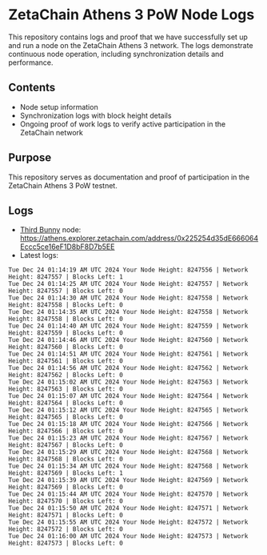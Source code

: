 # ZetaChain Athens 3 PoW Node Logs
This repository contains logs and proof that we have successfully set up and run a node on the ZetaChain Athens 3 network. The logs demonstrate continuous node operation, including synchronization details and performance.

## Contents
- Node setup information
- Synchronization logs with block height details
- Ongoing proof of work logs to verify active participation in the ZetaChain network

## Purpose
This repository serves as documentation and proof of participation in the ZetaChain Athens 3 PoW testnet.

## Logs

- [Third Bunny](https://thirdbunny.xyz/) node: https://athens.explorer.zetachain.com/address/0x225254d35dE666064Eccc5ce16eF1D8bF8D7b5EE
- Latest logs:
```
Tue Dec 24 01:14:19 AM UTC 2024 Your Node Height: 8247556 | Network Height: 8247557 | Blocks Left: 1
Tue Dec 24 01:14:25 AM UTC 2024 Your Node Height: 8247557 | Network Height: 8247557 | Blocks Left: 0
Tue Dec 24 01:14:30 AM UTC 2024 Your Node Height: 8247558 | Network Height: 8247558 | Blocks Left: 0
Tue Dec 24 01:14:35 AM UTC 2024 Your Node Height: 8247558 | Network Height: 8247558 | Blocks Left: 0
Tue Dec 24 01:14:40 AM UTC 2024 Your Node Height: 8247559 | Network Height: 8247559 | Blocks Left: 0
Tue Dec 24 01:14:46 AM UTC 2024 Your Node Height: 8247560 | Network Height: 8247560 | Blocks Left: 0
Tue Dec 24 01:14:51 AM UTC 2024 Your Node Height: 8247561 | Network Height: 8247561 | Blocks Left: 0
Tue Dec 24 01:14:56 AM UTC 2024 Your Node Height: 8247562 | Network Height: 8247562 | Blocks Left: 0
Tue Dec 24 01:15:02 AM UTC 2024 Your Node Height: 8247563 | Network Height: 8247563 | Blocks Left: 0
Tue Dec 24 01:15:07 AM UTC 2024 Your Node Height: 8247564 | Network Height: 8247564 | Blocks Left: 0
Tue Dec 24 01:15:12 AM UTC 2024 Your Node Height: 8247565 | Network Height: 8247565 | Blocks Left: 0
Tue Dec 24 01:15:18 AM UTC 2024 Your Node Height: 8247566 | Network Height: 8247566 | Blocks Left: 0
Tue Dec 24 01:15:23 AM UTC 2024 Your Node Height: 8247567 | Network Height: 8247567 | Blocks Left: 0
Tue Dec 24 01:15:29 AM UTC 2024 Your Node Height: 8247568 | Network Height: 8247568 | Blocks Left: 0
Tue Dec 24 01:15:34 AM UTC 2024 Your Node Height: 8247568 | Network Height: 8247569 | Blocks Left: 1
Tue Dec 24 01:15:39 AM UTC 2024 Your Node Height: 8247569 | Network Height: 8247569 | Blocks Left: 0
Tue Dec 24 01:15:44 AM UTC 2024 Your Node Height: 8247570 | Network Height: 8247570 | Blocks Left: 0
Tue Dec 24 01:15:50 AM UTC 2024 Your Node Height: 8247571 | Network Height: 8247571 | Blocks Left: 0
Tue Dec 24 01:15:55 AM UTC 2024 Your Node Height: 8247572 | Network Height: 8247572 | Blocks Left: 0
Tue Dec 24 01:16:00 AM UTC 2024 Your Node Height: 8247573 | Network Height: 8247573 | Blocks Left: 0
```
